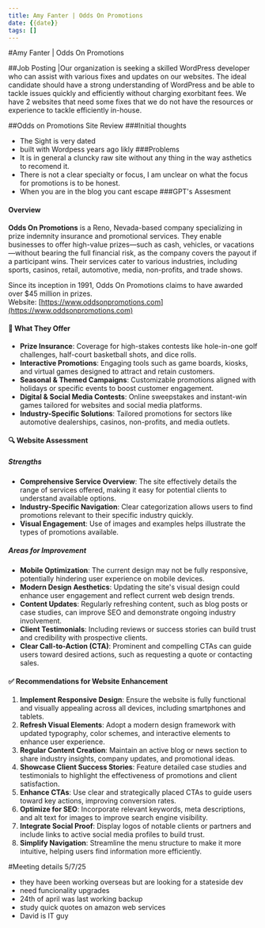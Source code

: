 ```yaml
---
title: Amy Fanter | Odds On Promotions
date: {{date}}
tags: []
---
```


#Amy Fanter | Odds On Promotions

##Job Posting
|Our organization is seeking a skilled WordPress developer who can assist with various fixes and updates on our websites. The ideal candidate should have a strong understanding of WordPress and be able to tackle issues quickly and efficiently without charging exorbitant fees. We have 2 websites that need some fixes that we do not have the resources or experience to tackle efficiently in-house.

##Odds on Promotions Site Review
###Initial thoughts
- The Sight is very dated
- built with Wordpess years ago likly
###Problems
- It is in general a cluncky raw site without any thing in the way asthetics to recomend it.
- There is not a clear specialty or focus, I am unclear on what the focus for promotions is to be honest.
- When you are in the blog you cant escape
###GPT's Assesment
#### Overview

**Odds On Promotions** is a Reno, Nevada-based company specializing in prize indemnity insurance and promotional services. They enable businesses to offer high-value prizes—such as cash, vehicles, or vacations—without bearing the full financial risk, as the company covers the payout if a participant wins. Their services cater to various industries, including sports, casinos, retail, automotive, media, non-profits, and trade shows.

Since its inception in 1991, Odds On Promotions claims to have awarded over $45 million in prizes.  
Website: [https://www.oddsonpromotions.com](https://www.oddsonpromotions.com)

#### 🧩 What They Offer

- **Prize Insurance**: Coverage for high-stakes contests like hole-in-one golf challenges, half-court basketball shots, and dice rolls.
- **Interactive Promotions**: Engaging tools such as game boards, kiosks, and virtual games designed to attract and retain customers.
- **Seasonal & Themed Campaigns**: Customizable promotions aligned with holidays or specific events to boost customer engagement.
- **Digital & Social Media Contests**: Online sweepstakes and instant-win games tailored for websites and social media platforms.
- **Industry-Specific Solutions**: Tailored promotions for sectors like automotive dealerships, casinos, non-profits, and media outlets.

#### 🔍 Website Assessment

##### Strengths

- **Comprehensive Service Overview**: The site effectively details the range of services offered, making it easy for potential clients to understand available options.
- **Industry-Specific Navigation**: Clear categorization allows users to find promotions relevant to their specific industry quickly.
- **Visual Engagement**: Use of images and examples helps illustrate the types of promotions available.

##### Areas for Improvement

- **Mobile Optimization**: The current design may not be fully responsive, potentially hindering user experience on mobile devices.
- **Modern Design Aesthetics**: Updating the site's visual design could enhance user engagement and reflect current web design trends.
- **Content Updates**: Regularly refreshing content, such as blog posts or case studies, can improve SEO and demonstrate ongoing industry involvement.
- **Client Testimonials**: Including reviews or success stories can build trust and credibility with prospective clients.
- **Clear Call-to-Action (CTA)**: Prominent and compelling CTAs can guide users toward desired actions, such as requesting a quote or contacting sales.

#### ✅ Recommendations for Website Enhancement

1. **Implement Responsive Design**: Ensure the website is fully functional and visually appealing across all devices, including smartphones and tablets.
2. **Refresh Visual Elements**: Adopt a modern design framework with updated typography, color schemes, and interactive elements to enhance user experience.
3. **Regular Content Creation**: Maintain an active blog or news section to share industry insights, company updates, and promotional ideas.
4. **Showcase Client Success Stories**: Feature detailed case studies and testimonials to highlight the effectiveness of promotions and client satisfaction.
5. **Enhance CTAs**: Use clear and strategically placed CTAs to guide users toward key actions, improving conversion rates.
6. **Optimize for SEO**: Incorporate relevant keywords, meta descriptions, and alt text for images to improve search engine visibility.
7. **Integrate Social Proof**: Display logos of notable clients or partners and include links to active social media profiles to build trust.
8. **Simplify Navigation**: Streamline the menu structure to make it more intuitive, helping users find information more efficiently.

#Meeting details 5/7/25
- they have been working overseas but are looking for a stateside dev
- need funcionality upgrades
- 24th of april was last working backup
- study quick quotes on amazon web services
- David is IT guy


